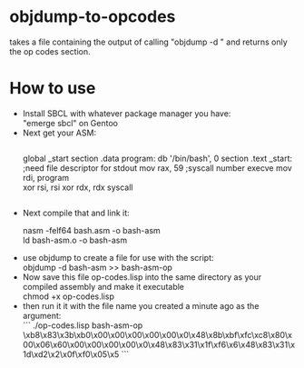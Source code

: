 # objdump-to-opcodes
takes a file containing the output of calling "objdump -d <asm file>" and returns only the op codes section.

<h1> How to use </h1>
<ul>
	<li>Install SBCL with whatever package manager you have:<br>
		"emerge sbcl" on Gentoo</li>

<li>Next get your ASM:</li>

```

```
global _start
	section .data
program:	db '/bin/bash', 0
	section .text
_start:
				;need file descriptor for stdout
	mov rax, 59 		;syscall number execve
	mov rdi, program             
	xor rsi, rsi
	xor rdx, rdx
	syscall
```
```

<li>Next compile that and link it:

nasm -felf64 bash.asm -o bash-asm <br>
ld bash-asm.o -o bash-asm</li>

<li>use objdump to create a file for use with the script:<br>
objdump -d bash-asm >> bash-asm-op
</li>

<li>Now save this file op-codes.lisp into the same directory as your compiled assembly and make it executable<br>
chmod +x op-codes.lisp</li>

<li>then run it it with the file name you created a minute ago as the argument:</li>
```
./op-codes.lisp bash-asm-op
\xb8\x83\x3b\xb0\x00\x00\x00\x00\x00\x0\x48\x8b\xbf\xfc\xc8\x80\x00\x06\x60\x00\x00\x00\x00\x0\x48\x83\x31\x1f\xf6\x6\x48\x83\x31\x1d\xd2\x2\x0f\xf0\x05\x5
```

</ul>

